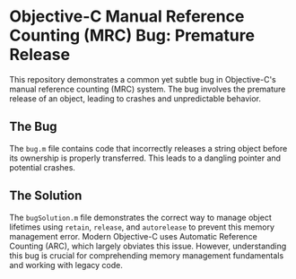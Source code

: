 # Objective-C Manual Reference Counting (MRC) Bug: Premature Release

This repository demonstrates a common yet subtle bug in Objective-C's manual reference counting (MRC) system.  The bug involves the premature release of an object, leading to crashes and unpredictable behavior.

## The Bug
The `bug.m` file contains code that incorrectly releases a string object before its ownership is properly transferred. This leads to a dangling pointer and potential crashes.

## The Solution
The `bugSolution.m` file demonstrates the correct way to manage object lifetimes using `retain`, `release`, and `autorelease` to prevent this memory management error.  Modern Objective-C uses Automatic Reference Counting (ARC), which largely obviates this issue. However, understanding this bug is crucial for comprehending memory management fundamentals and working with legacy code.